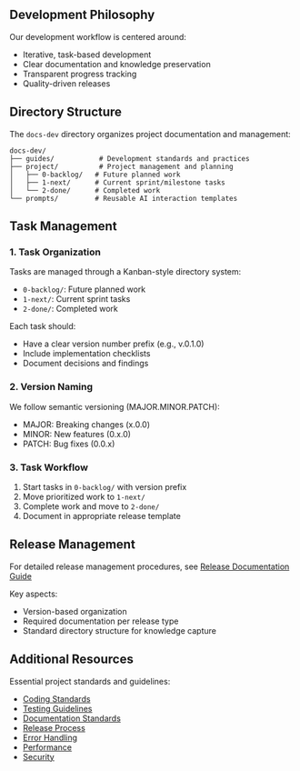 ## Development Philosophy

Our development workflow is centered around:
- Iterative, task-based development
- Clear documentation and knowledge preservation
- Transparent progress tracking
- Quality-driven releases

## Directory Structure

The `docs-dev` directory organizes project documentation and management:

```
docs-dev/
├── guides/           # Development standards and practices
├── project/          # Project management and planning
│   ├── 0-backlog/   # Future planned work
│   ├── 1-next/      # Current sprint/milestone tasks
│   └── 2-done/      # Completed work
└── prompts/         # Reusable AI interaction templates
```

## Task Management

### 1. Task Organization

Tasks are managed through a Kanban-style directory system:

- `0-backlog/`: Future planned work
- `1-next/`: Current sprint tasks
- `2-done/`: Completed work

Each task should:
- Have a clear version number prefix (e.g., v.0.1.0)
- Include implementation checklists
- Document decisions and findings

### 2. Version Naming

We follow semantic versioning (MAJOR.MINOR.PATCH):
- MAJOR: Breaking changes (x.0.0)
- MINOR: New features (0.x.0)
- PATCH: Bug fixes (0.0.x)

### 3. Task Workflow

1. Start tasks in `0-backlog/` with version prefix
2. Move prioritized work to `1-next/`
3. Complete work and move to `2-done/`
4. Document in appropriate release template

## Release Management

For detailed release management procedures, see [Release Documentation Guide](../guides/release-template/prepare-release-documentation.md)

Key aspects:
- Version-based organization
- Required documentation per release type
- Standard directory structure for knowledge capture

## Additional Resources

Essential project standards and guidelines:
- [Coding Standards](../guides/coding-standards.md)
- [Testing Guidelines](../guides/testing.md)
- [Documentation Standards](../guides/documentation.md)
- [Release Process](../guides/release.md)
- [Error Handling](../guides/error-handling.md)
- [Performance](../guides/performance.md)
- [Security](../guides/security.md)
